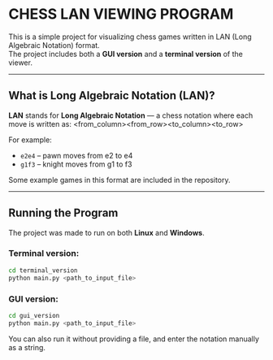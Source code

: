 # CHESS LAN VIEWING PROGRAM

This is a simple project for visualizing chess games written in LAN (Long Algebraic Notation) format.  
The project includes both a **GUI version** and a **terminal version** of the viewer.

---

## What is Long Algebraic Notation (LAN)?

**LAN** stands for **Long Algebraic Notation** — a chess notation where each move is written as: <from_column><from_row><to_column><to_row>

For example:
- `e2e4` – pawn moves from e2 to e4
- `g1f3` – knight moves from g1 to f3

Some example games in this format are included in the repository.

---

## Running the Program

The project was made to run on both **Linux** and **Windows**.  

### Terminal version:

```bash
cd terminal_version
python main.py <path_to_input_file>
```

### GUI version:

```bash
cd gui_version
python main.py <path_to_input_file>
```
You can also run it without providing a file, and enter the notation manually as a string.

